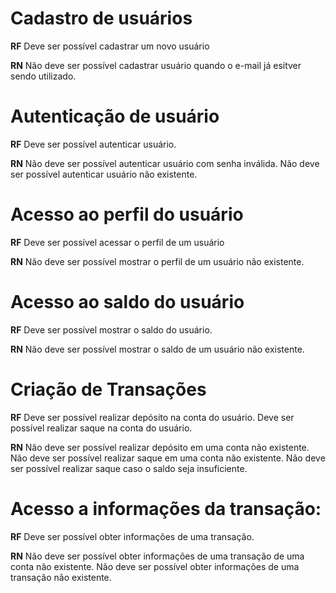 # Cadastro de usuários
**RF**
Deve ser possível cadastrar um novo usuário

**RN**
Não deve ser possível cadastrar usuário quando o e-mail já esitver sendo utilizado.


# Autenticação de usuário
**RF**
Deve ser possível autenticar usuário.

**RN**
Não deve ser possível autenticar usuário com senha inválida.
Não deve ser possível autenticar usuário não existente.

# Acesso ao perfil do usuário
**RF**
Deve ser possível acessar o perfil de um usuário

**RN**
Não deve ser possível mostrar o perfil de um usuário não existente.

# Acesso ao saldo do usuário
**RF**
Deve ser possível mostrar o saldo do usuário.

**RN**
Não deve ser possível mostrar o saldo de um usuário não existente.

# Criação de Transações
**RF**
Deve ser possível realizar depósito na conta do usuário.
Deve ser possível realizar saque na conta do usuário.


**RN**
Não deve ser possível realizar depósito em uma conta não existente.
Não deve ser possível realizar saque em uma conta não existente.
Não deve ser possível realizar saque caso o saldo seja insuficiente.


# Acesso a informações da transação:
**RF**
Deve ser possível obter informações de uma transação.

**RN**
Não deve ser possível obter informações de uma transação de uma conta não existente.
Não deve ser possível obter informações de uma transação não existente.

